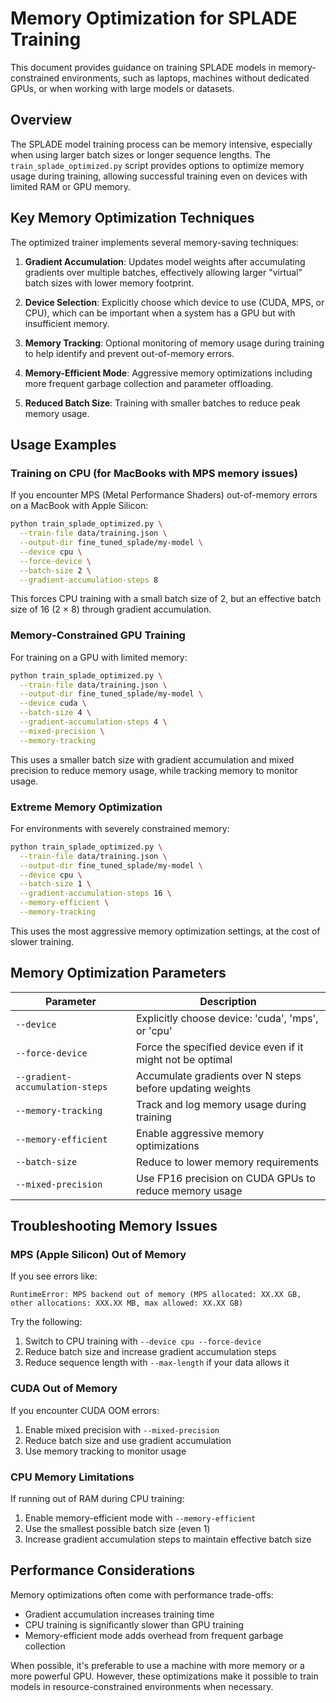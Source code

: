# Memory Optimization for SPLADE Training

This document provides guidance on training SPLADE models in memory-constrained environments, such as laptops, machines without dedicated GPUs, or when working with large models or datasets.

## Overview

The SPLADE model training process can be memory intensive, especially when using larger batch sizes or longer sequence lengths. The `train_splade_optimized.py` script provides options to optimize memory usage during training, allowing successful training even on devices with limited RAM or GPU memory.

## Key Memory Optimization Techniques

The optimized trainer implements several memory-saving techniques:

1. **Gradient Accumulation**: Updates model weights after accumulating gradients over multiple batches, effectively allowing larger "virtual" batch sizes with lower memory footprint.

2. **Device Selection**: Explicitly choose which device to use (CUDA, MPS, or CPU), which can be important when a system has a GPU but with insufficient memory.

3. **Memory Tracking**: Optional monitoring of memory usage during training to help identify and prevent out-of-memory errors.

4. **Memory-Efficient Mode**: Aggressive memory optimizations including more frequent garbage collection and parameter offloading.

5. **Reduced Batch Size**: Training with smaller batches to reduce peak memory usage.

## Usage Examples

### Training on CPU (for MacBooks with MPS memory issues)

If you encounter MPS (Metal Performance Shaders) out-of-memory errors on a MacBook with Apple Silicon:

```bash
python train_splade_optimized.py \
  --train-file data/training.json \
  --output-dir fine_tuned_splade/my-model \
  --device cpu \
  --force-device \
  --batch-size 2 \
  --gradient-accumulation-steps 8
```

This forces CPU training with a small batch size of 2, but an effective batch size of 16 (2 × 8) through gradient accumulation.

### Memory-Constrained GPU Training

For training on a GPU with limited memory:

```bash
python train_splade_optimized.py \
  --train-file data/training.json \
  --output-dir fine_tuned_splade/my-model \
  --device cuda \
  --batch-size 4 \
  --gradient-accumulation-steps 4 \
  --mixed-precision \
  --memory-tracking
```

This uses a smaller batch size with gradient accumulation and mixed precision to reduce memory usage, while tracking memory to monitor usage.

### Extreme Memory Optimization

For environments with severely constrained memory:

```bash
python train_splade_optimized.py \
  --train-file data/training.json \
  --output-dir fine_tuned_splade/my-model \
  --device cpu \
  --batch-size 1 \
  --gradient-accumulation-steps 16 \
  --memory-efficient \
  --memory-tracking
```

This uses the most aggressive memory optimization settings, at the cost of slower training.

## Memory Optimization Parameters

| Parameter | Description |
|-----------|-------------|
| `--device` | Explicitly choose device: 'cuda', 'mps', or 'cpu' |
| `--force-device` | Force the specified device even if it might not be optimal |
| `--gradient-accumulation-steps` | Accumulate gradients over N steps before updating weights |
| `--memory-tracking` | Track and log memory usage during training |
| `--memory-efficient` | Enable aggressive memory optimizations |
| `--batch-size` | Reduce to lower memory requirements |
| `--mixed-precision` | Use FP16 precision on CUDA GPUs to reduce memory usage |

## Troubleshooting Memory Issues

### MPS (Apple Silicon) Out of Memory

If you see errors like:

```
RuntimeError: MPS backend out of memory (MPS allocated: XX.XX GB, other allocations: XXX.XX MB, max allowed: XX.XX GB)
```

Try the following:

1. Switch to CPU training with `--device cpu --force-device`
2. Reduce batch size and increase gradient accumulation steps
3. Reduce sequence length with `--max-length` if your data allows it

### CUDA Out of Memory

If you encounter CUDA OOM errors:

1. Enable mixed precision with `--mixed-precision`
2. Reduce batch size and use gradient accumulation
3. Use memory tracking to monitor usage

### CPU Memory Limitations

If running out of RAM during CPU training:

1. Enable memory-efficient mode with `--memory-efficient`
2. Use the smallest possible batch size (even 1)
3. Increase gradient accumulation steps to maintain effective batch size

## Performance Considerations

Memory optimizations often come with performance trade-offs:

- Gradient accumulation increases training time
- CPU training is significantly slower than GPU training
- Memory-efficient mode adds overhead from frequent garbage collection

When possible, it's preferable to use a machine with more memory or a more powerful GPU. However, these optimizations make it possible to train models in resource-constrained environments when necessary.
